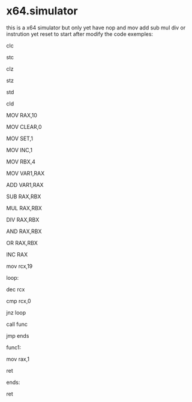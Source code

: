 # x64.simulator

this is a x64 simulator but only yet have nop and mov  add  sub  mul div or instrution yet
reset to start after modify the code
exemples:


clc

stc

clz


stz



std


cld



MOV RAX,10


MOV CLEAR,0

MOV SET,1

MOV INC,1

MOV RBX,4

MOV VAR1,RAX


ADD VAR1,RAX


SUB RAX,RBX

MUL RAX,RBX


DIV RAX,RBX

AND RAX,RBX

OR RAX,RBX



INC RAX

mov rcx,19


loop:

dec rcx

cmp rcx,0



jnz loop 



call func



jmp ends



func1:



mov rax,1



ret

ends:


ret
